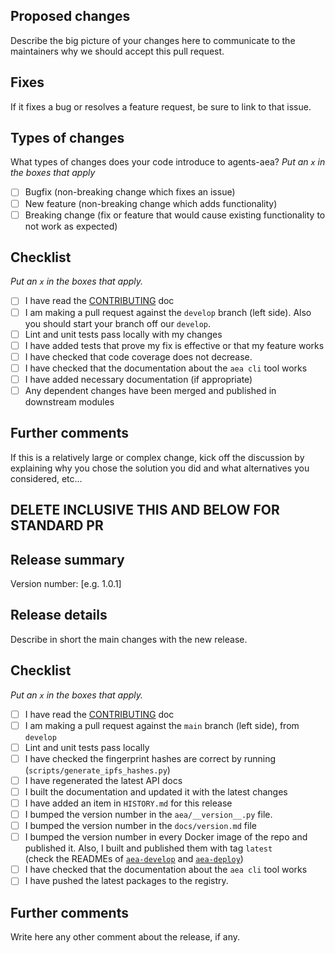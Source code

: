 ## Proposed changes

Describe the big picture of your changes here to communicate to the maintainers why we should accept this pull request.

## Fixes

If it fixes a bug or resolves a feature request, be sure to link to that issue.

## Types of changes

What types of changes does your code introduce to agents-aea?
_Put an `x` in the boxes that apply_

- [ ] Bugfix (non-breaking change which fixes an issue)
- [ ] New feature (non-breaking change which adds functionality)
- [ ] Breaking change (fix or feature that would cause existing functionality to not work as expected)

## Checklist

_Put an `x` in the boxes that apply._

- [ ] I have read the [CONTRIBUTING](../CONTRIBUTING.md) doc
- [ ] I am making a pull request against the `develop` branch (left side). Also you should start your branch off our `develop`.
- [ ] Lint and unit tests pass locally with my changes
- [ ] I have added tests that prove my fix is effective or that my feature works
- [ ] I have checked that code coverage does not decrease.
- [ ] I have checked that the documentation about the `aea cli` tool works
- [ ] I have added necessary documentation (if appropriate)
- [ ] Any dependent changes have been merged and published in downstream modules

## Further comments

If this is a relatively large or complex change, kick off the discussion by explaining why you chose the solution you did and what alternatives you considered, etc...


DELETE INCLUSIVE THIS AND BELOW FOR STANDARD PR
------

## Release summary

Version number: [e.g. 1.0.1]

## Release details

Describe in short the main changes with the new release.

## Checklist

_Put an `x` in the boxes that apply._

- [ ] I have read the [CONTRIBUTING](../CONTRIBUTING.md) doc
- [ ] I am making a pull request against the `main` branch (left side), from `develop`
- [ ] Lint and unit tests pass locally
- [ ] I have checked the fingerprint hashes are correct by running (`scripts/generate_ipfs_hashes.py`)
- [ ] I have regenerated the latest API docs
- [ ] I built the documentation and updated it with the latest changes
- [ ] I have added an item in `HISTORY.md` for this release
- [ ] I bumped the version number in the `aea/__version__.py` file.
- [ ] I bumped the version number in the `docs/version.md` file
- [ ] I bumped the version number in every Docker image of the repo and published it. Also, I built and published them with tag `latest`  
      (check the READMEs of [`aea-develop`](../develop-image/README.md#publish) 
      and [`aea-deploy`](../deploy-image/README.md#publish))
- [ ] I have checked that the documentation about the `aea cli` tool works
- [ ] I have pushed the latest packages to the registry.

## Further comments

Write here any other comment about the release, if any.
